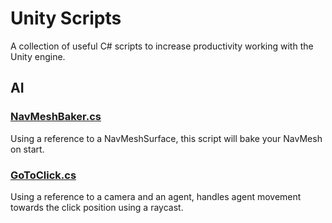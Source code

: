 # Unity Scripts
A collection of useful C# scripts to increase productivity working with the Unity engine. 

## AI

### [NavMeshBaker.cs](https://github.com/gotfunc/unity-scripts/blob/master/NavMeshBaker.cs)
Using a reference to a NavMeshSurface, this script will bake your NavMesh on start.

### [GoToClick.cs](https://github.com/gotfunc/unity-scripts/blob/master/GoToClick.cs)
Using a reference to a camera and an agent, handles agent movement towards the click position using a raycast.
